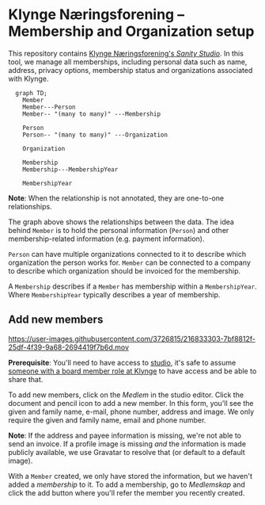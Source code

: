 # Klynge Næringsforening – Membership and Organization setup

This repository contains [Klynge Næringsforening's _Sanity Studio_][studio]. In
this tool, we manage all memberships, including personal data such as name,
address, privacy options, membership status and organizations associated with
Klynge.

[studio]: https://studio.klyngeorg.no/

```mermaid
  graph TD;
    Member
    Member---Person
    Member-- "(many to many)" ---Membership

    Person
    Person-- "(many to many)" ---Organization

    Organization

    Membership
    Membership---MembershipYear

    MembershipYear
```

**Note**: When the relationship is not annotated, they are one-to-one
relationships.

The graph above shows the relationships between the data. The idea behind
`Member` is to hold the personal information (`Person`) and other
membership-related information (e.g. payment information).

`Person` can have multiple organizations connected to it to describe which
organization the person works for. `Member` can be connected to a company to
describe which organization should be invoiced for the membership.

A `Membership` describes if a `Member` has membership within a `MembershipYear`.
Where `MembershipYear` typically describes a year of membership.

## Add new members

https://user-images.githubusercontent.com/3726815/216833303-7bf8812f-25df-4f39-9a68-2694419f7b6d.mov

**Prerequisite**: You'll need to have access to [studio], it's safe to assume
[someone with a board member role at Klynge][members] to have access and be able
to share that.

[members]: https://klyngeorg.no/about/members

To add new members, click on the _Medlem_ in the studio editor. Click the
document and pencil icon to add a new member. In this form, you'll see the given
and family name, e-mail, phone number, address and image. We only require the
given and family name, email and phone number.

**Note**: If the address and payee information is missing, we're not able to
send an invoice. If a profile image is missing _and_ the information is made
publicly available, we use Gravatar to resolve that (or default to a default
image).

With a `Member` created, we only have stored the information, but we haven't
added a _membership_ to it. To add a membership, go to _Medlemskap_ and click
the add button where you'll refer the member you recently created.
